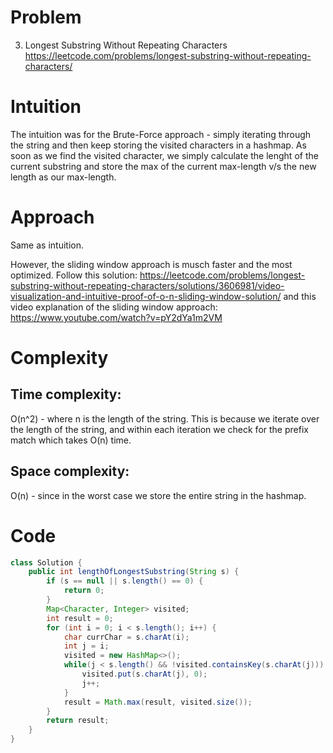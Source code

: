 # Problem

3. Longest Substring Without Repeating Characters https://leetcode.com/problems/longest-substring-without-repeating-characters/

# Intuition
<!-- Describe your first thoughts on how to solve this problem. -->
The intuition was for the Brute-Force approach - simply iterating through the string and then keep storing the visited characters in a hashmap. As soon as we find the visited character, we simply calculate the lenght of the current substring and store the max of the current max-length v/s the new length as our max-length.

# Approach
<!-- Describe your approach to solving the problem. -->
Same as intuition. 

However, the sliding window approach is musch faster and the most optimized. Follow this solution: https://leetcode.com/problems/longest-substring-without-repeating-characters/solutions/3606981/video-visualization-and-intuitive-proof-of-o-n-sliding-window-solution/ and this video explanation of the sliding window approach: https://www.youtube.com/watch?v=pY2dYa1m2VM 

# Complexity
## Time complexity:
<!-- Add your time complexity here, e.g. $$O(n)$$ -->
O(n^2) - where n is the length of the string. This is because we iterate over the length of the string, and within each iteration we check for the prefix match which takes O(n) time.

## Space complexity:
<!-- Add your space complexity here, e.g. $$O(n)$$ -->
O(n) - since in the worst case we store the entire string in the hashmap.

# Code
```java
class Solution {
    public int lengthOfLongestSubstring(String s) {
        if (s == null || s.length() == 0) {
            return 0;
        }
        Map<Character, Integer> visited;
        int result = 0;
        for (int i = 0; i < s.length(); i++) {
            char currChar = s.charAt(i);
            int j = i;
            visited = new HashMap<>();
            while(j < s.length() && !visited.containsKey(s.charAt(j))) {
                visited.put(s.charAt(j), 0);
                j++;
            }
            result = Math.max(result, visited.size());
        } 
        return result;
    }
}
```
